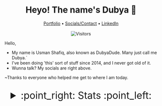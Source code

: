 
<h1 align="center">Heyo! The name's Dubya 👋</h1>
<p align="center">
  <a href="https://dubyadu.de/p/">Portfolio</a> •
  <a href="https://dubyadu.de/">Socials/Contact</a> •
  <a href="https://linkedin.com/in/usman-shafiq-aka-dubyadude/">LinkedIn</a>
  <br><br>
  <img alt="Visitors" src="https://komarev.com/ghpvc/?username=DubyaDude&style=flat-square&color=bf0808" />
</p>

Hello,

- My name is Usman Shafiq, also known as DubyaDude. Many just call me Dubya.`
- I've been doing 'this' sort of stuff since 2014, and I never got old of it.
- Wunna talk? My socials are right above.

~Thanks to everyone who helped me get to where I am today.

<br>
<details>
  <summary align="center" style="font-size:xx-large;">:point_right: Stats :point_left:</summary>
  
  <br>
  <h2 align="center" style="display: inline-block;">• Github Stats •</h1>
  <p align="center">
    <img alt="General Stats" src="https://github-readme-stats.vercel.app/api?username=DubyaDude&count_private=true&show_icons=true&bg_color=121212&title_color=CCCCCC&text_color=A6A6A6&icon_color=bf0808&border_color=ff0000" />
  </p>

  <p align="center">
    <img alt="Streaks" src="https://github-readme-streak-stats.herokuapp.com?user=DubyaDude&theme=noctis-minimus&date_format=M%20j%5B%2C%20Y%5D&background=121212&border=FF0000&ring=878787&fire=BF0808&currStreakNum=CCCCCC&sideNums=CCCCCC&sideLabels=CCCCCC&currStreakLabel=CCCCCC&stroke=FF0000&dates=878787" />
  </p>
</details>
